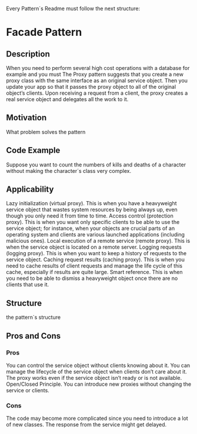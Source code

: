 Every Pattern´s Readme must follow the next structure:

# Facade Pattern

## Description
When you need to perform several high cost operations with a database for example and you must 
The Proxy pattern suggests that you create a new proxy class with the same interface as an original service object. Then you update your app so that it passes the proxy object to all of the original object’s clients. Upon receiving a request from a client, the proxy creates a real service object and delegates all the work to it.
## Motivation
What problem solves the pattern
## Code Example

Suppose you want to count the numbers of kills and deaths of a character without making the character´s class very complex.


## Applicability
Lazy initialization (virtual proxy). This is when you have a heavyweight service object that wastes system resources by being always up, even though you only need it from time to time.
Access control (protection proxy). This is when you want only specific clients to be able to use the service object; for instance, when your objects are crucial parts of an operating system and clients are various launched applications (including malicious ones).
Local execution of a remote service (remote proxy). This is when the service object is located on a remote server.
 Logging requests (logging proxy). This is when you want to keep a history of requests to the service object.
  Caching request results (caching proxy). This is when you need to cache results of client requests and manage the life cycle of this cache, especially if results are quite large.
   Smart reference. This is when you need to be able to dismiss a heavyweight object once there are no clients that use it.
## Structure
the pattern´s structure 
## Pros and Cons

### Pros
 You can control the service object without clients knowing about it.
 You can manage the lifecycle of the service object when clients don’t care about it.
 The proxy works even if the service object isn’t ready or is not available.
 Open/Closed Principle. You can introduce new proxies without changing the service or clients.
### Cons
 The code may become more complicated since you need to introduce a lot of new classes.
 The response from the service might get delayed.